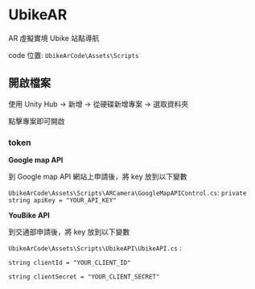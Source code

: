 # UbikeAR
AR 虛擬實境 Ubike 站點導航

code 位置: `UbikeArCode\Assets\Scripts`

## 開啟檔案

使用 Unity Hub -> 新增 -> 從硬碟新增專案 -> 選取資料夾

點擊專案即可開啟

### token

**Google map API**

到 Google map API 網站上申請後，將 key 放到以下變數

`UbikeArCode\Assets\Scripts\ARCamera\GoogleMapAPIControl.cs`: `private string apiKey = "YOUR_API_KEY"`



**YouBike API**

到交通部申請後，將 key 放到以下變數

`UbikeArCode\Assets\Scripts\UbikeAPI\UbikeAPI.cs` : 

`string clientId = "YOUR_CLIENT_ID"`

`string clientSecret = "YOUR_CLIENT_SECRET"`
